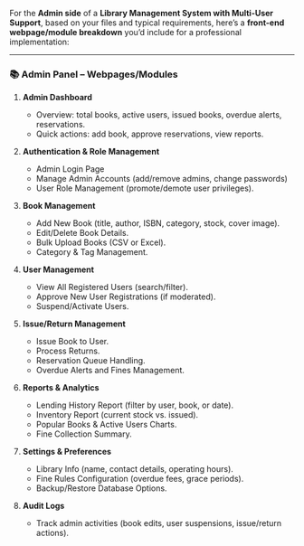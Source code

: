 For the **Admin side** of a **Library Management System with Multi-User Support**, based on your files and typical requirements, here’s a **front-end webpage/module breakdown** you’d include for a professional implementation:

---

### 📚 **Admin Panel – Webpages/Modules**

1. **Admin Dashboard**

   * Overview: total books, active users, issued books, overdue alerts, reservations.
   * Quick actions: add book, approve reservations, view reports.

2. **Authentication & Role Management**

   * Admin Login Page
   * Manage Admin Accounts (add/remove admins, change passwords)
   * User Role Management (promote/demote user privileges).

3. **Book Management**

   * Add New Book (title, author, ISBN, category, stock, cover image).
   * Edit/Delete Book Details.
   * Bulk Upload Books (CSV or Excel).
   * Category & Tag Management.

4. **User Management**

   * View All Registered Users (search/filter).
   * Approve New User Registrations (if moderated).
   * Suspend/Activate Users.

5. **Issue/Return Management**

   * Issue Book to User.
   * Process Returns.
   * Reservation Queue Handling.
   * Overdue Alerts and Fines Management.

6. **Reports & Analytics**

   * Lending History Report (filter by user, book, or date).
   * Inventory Report (current stock vs. issued).
   * Popular Books & Active Users Charts.
   * Fine Collection Summary.


8. **Settings & Preferences**

   * Library Info (name, contact details, operating hours).
   * Fine Rules Configuration (overdue fees, grace periods).
   * Backup/Restore Database Options.

9. **Audit Logs**

   * Track admin activities (book edits, user suspensions, issue/return actions).